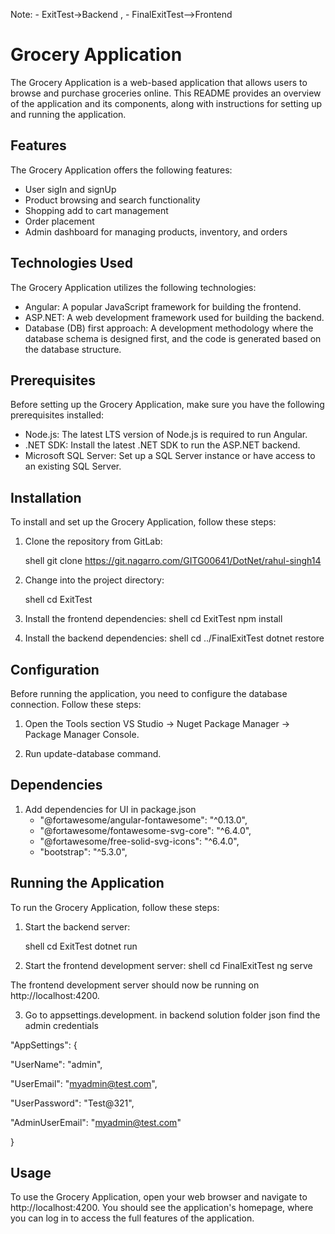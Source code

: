 Note: 
      - ExitTest->Backend ,
      - FinalExitTest-->Frontend

# Grocery Application


The Grocery Application is a web-based application that allows users to browse and purchase groceries online. This README provides an overview of the application and its components, along with instructions for setting up and running the application.

## Features

The Grocery Application offers the following features:

- User sigIn and signUp
- Product browsing and search functionality
- Shopping add to cart management
- Order placement 
- Admin dashboard for managing products, inventory, and orders

## Technologies Used

The Grocery Application utilizes the following technologies:

- Angular: A popular JavaScript framework for building the frontend.
- ASP.NET: A web development framework used for building the backend.
- Database (DB) first approach: A development methodology where the database schema is designed first, and the code is generated based on the database structure.

## Prerequisites

Before setting up the Grocery Application, make sure you have the following prerequisites installed:

- Node.js: The latest LTS version of Node.js is required to run Angular.
- .NET SDK: Install the latest .NET SDK to run the ASP.NET backend.
- Microsoft SQL Server: Set up a SQL Server instance or have access to an existing SQL Server.

## Installation

To install and set up the Grocery Application, follow these steps:

1. Clone the repository from GitLab:

   shell
   git clone https://git.nagarro.com/GITG00641/DotNet/rahul-singh14

2. Change into the project directory:

    shell
    cd ExitTest

3. Install the frontend dependencies:
    shell
    cd ExitTest
    npm install

4. Install the backend dependencies:
    shell
    cd ../FinalExitTest
    dotnet restore

## Configuration

Before running the application, you need to configure the database connection. Follow these steps:

1. Open the Tools section VS Studio -> Nuget Package Manager -> Package Manager Console.

2. Run update-database command.

## Dependencies

1. Add dependencies for UI in package.json
   - "@fortawesome/angular-fontawesome": "^0.13.0",
   - "@fortawesome/fontawesome-svg-core": "^6.4.0",
   - "@fortawesome/free-solid-svg-icons": "^6.4.0",
   - "bootstrap": "^5.3.0",

## Running the Application

To run the Grocery Application, follow these steps:

1. Start the backend server:

   shell
   cd ExitTest
   dotnet run

2. Start the frontend development server:
    shell
    cd FinalExitTest
    ng serve

The frontend development server should now be running on http://localhost:4200.

3. Go to appsettings.development. in backend solution folder json find the admin credentials

"AppSettings": {

"UserName": "admin",

"UserEmail": "myadmin@test.com",

"UserPassword": "Test@321",

"AdminUserEmail": "myadmin@test.com"

}

## Usage
To use the Grocery Application, open your web browser and navigate to http://localhost:4200. You should see the application's homepage, where you can log in to access the full features of the application.
